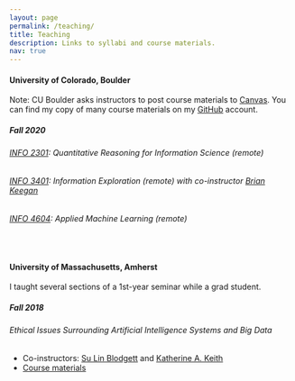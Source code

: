 ```yaml
---
layout: page
permalink: /teaching/
title: Teaching
description: Links to syllabi and course materials.
nav: true
---
```


<h4>University of Colorado, Boulder</h4>
Note: CU Boulder asks instructors to post course materials to <a href="https://www.instructure.com/canvas/">Canvas</a>. You can find my copy of many course materials on my <a href="https://github.com/abehandler/everything">GitHub</a> account.
<br/>

<h5>Fall 2020</h5>

<h6><a href="/assets/pdf/2301fall.pdf" target="_blank">INFO 2301</a>: Quantitative Reasoning for Information Science (remote)</h6>

<h6><a href="/assets/pdf/3401fall.pdf" target="_blank">INFO 3401</a>: Information Exploration (remote) with co-instructor <a href="https://www.brianckeegan.com/">Brian Keegan</a></h6> 

<h6><a href="/assets/pdf/4604fall.pdf" target="_blank">INFO 4604</a>: Applied Machine Learning (remote)</h6>



<br/>
<h4>University of Massachusetts, Amherst</h4>
I taught several sections of a 1st-year seminar while a grad student.

<h5>Fall 2018</h5>

<h6>Ethical Issues Surrounding Artificial Intelligence Systems and Big Data</h6> 

<ul>
  <li>Co-instructors: <a href="https://sblodgett.github.io/">Su Lin Blodgett</a> and <a href="https://kakeith.github.io/">Katherine A. Keith</a></li>
  <li><a href="https://github.com/sblodgett/ai-ethics">Course materials</a></li>
</ul>  

